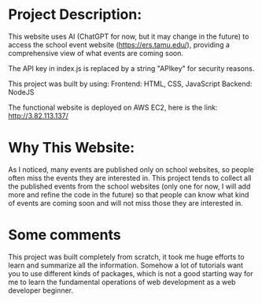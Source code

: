 # Project Description:
This website uses AI (ChatGPT for now, but it may change in the future) to access the school event website (https://ers.tamu.edu/), providing a comprehensive view of what events are coming soon. 

The API key in index.js is replaced by a string "APIkey" for security reasons.

This project was built by using: 
    Frontend: HTML, CSS, JavaScript
    Backend: NodeJS

The functional website is deployed on AWS EC2, here is the link: http://3.82.113.137/ 

# Why This Website:
As I noticed, many events are published only on school websites, so people often miss the events they are interested in. This project tends to collect all the published events from the school websites (only one for now, I will add more and refine the code in the future) so that people can know what kind of events are coming soon and will not miss those they are interested in.

# Some comments
This project was built completely from scratch, it took me huge efforts to learn and summarize all the information. Somehow a lot of tutorials want you to use different kinds of packages, which is not a good starting way for me to learn the fundamental operations of web development as a web developer beginner. 
